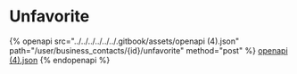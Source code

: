 # Unfavorite

{% openapi src="../../../../../../.gitbook/assets/openapi (4).json" path="/user/business_contacts/{id}/unfavorite" method="post" %}
[openapi (4).json](<../../../../../../.gitbook/assets/openapi (4).json>)
{% endopenapi %}
